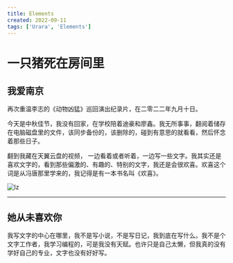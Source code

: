 ```yaml
---
title: Elements
created: 2022-09-11
tags: ['Urara', 'Elements']
---
```


# 一只猪死在房间里

## 我爱南京

再次重温李志的《动物凶猛》巡回演出纪录片，在二零二二年九月十日。

今天是中秋佳节，我没有回家，在学校陪着迪豪和廖鑫。我无所事事，翻阅着储存在电脑磁盘里的文件，该同步备份的，该删除的，碰到有意思的就看看，然后怀念着那些日子。

翻到我藏在天翼云盘的视频， 一边看着或者听着，一边写一些文字。我其实还是喜欢文字的，看到那些偏激的、有趣的、特别的文字，我还是会很欢喜。欢喜这个词是从冯唐那里学来的，我记得是有一本书名叫《欢喜》。

![lz](https://cf.gujianwei.cn/fdJUliY37PI8gvOWLlrbIuAOPDBtqvlz0911.png)

---

## 她从未喜欢你

我写文字的中心在哪里，我不是写小说，不是写日记，我到底在写什么。我不是个文字工作者，我学习编程的，可是我没有天赋。也许只是自己太懒，但我真的没有学好自己的专业，文字也没有好好写。